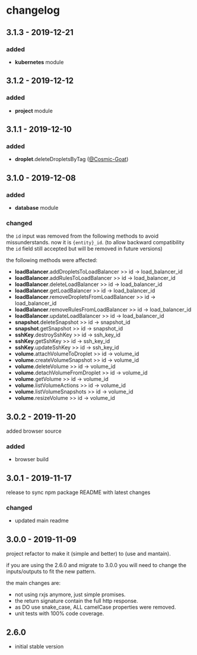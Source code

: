 # changelog

## **3.1.3** - 2019-12-21

### **added**

* **kubernetes** module

## **3.1.2** - 2019-12-12

### **added**

* **project** module

## **3.1.1** - 2019-12-10

### **added**

* **droplet**.deleteDropletsByTag ([@Cosmic-Goat](https://github.com/Cosmic-Goat))

## **3.1.0** - 2019-12-08

### **added**

* **database** module

### **changed**

the `id` input was removed from the following methods to avoid missunderstands.
now it is `{entity}_id`.
(to allow backward compatibility the `id` field still accepted but will be removed in future versions)

the following methods were affected:

* **loadBalancer**.addDropletsToLoadBalancer >> id -> load_balancer_id
* **loadBalancer**.addRulesToLoadBalancer >> id -> load_balancer_id
* **loadBalancer**.deleteLoadBalancer >> id -> load_balancer_id
* **loadBalancer**.getLoadBalancer >> id -> load_balancer_id
* **loadBalancer**.removeDropletsFromLoadBalancer >> id -> load_balancer_id
* **loadBalancer**.removeRulesFromLoadBalancer >> id -> load_balancer_id
* **loadBalancer**.updateLoadBalancer >> id -> load_balancer_id
* **snapshot**.deleteSnapshot >> id -> snapshot_id
* **snapshot**.getSnapshot >> id -> snapshot_id
* **sshKey**.destroySshKey >> id -> ssh_key_id
* **sshKey**.getSshKey >> id -> ssh_key_id
* **sshKey**.updateSshKey >> id -> ssh_key_id
* **volume**.attachVolumeToDroplet >> id -> volume_id
* **volume**.createVolumeSnapshot >> id -> volume_id
* **volume**.deleteVolume >> id -> volume_id
* **volume**.detachVolumeFromDroplet >> id -> volume_id
* **volume**.getVolume >> id -> volume_id
* **volume**.listVolumeActions >> id -> volume_id
* **volume**.listVolumeSnapshots >> id -> volume_id
* **volume**.resizeVolume >> id -> volume_id

## **3.0.2** - 2019-11-20

added browser source

### **added**

* browser build

## **3.0.1** - 2019-11-17

release to sync npm package README with latest changes

### **changed**

* updated main readme

## **3.0.0** - 2019-11-09

project refactor to make it (simple and better) to (use and mantain).

if you are using the 2.6.0 and migrate to 3.0.0 you will need to change the inputs/outputs to fit the new pattern.

the main changes are:

* not using rxjs anymore, just simple promises.
* the return signature contain the full http response.
* as DO use snake_case, ALL camelCase properties were removed.
* unit tests with 100% code coverage.

## **2.6.0**

* initial stable version
